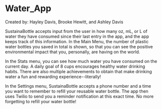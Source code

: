 # Water_App
Created by: Hayley Davis, Brooke Hewitt, and Ashley Davis

SustainaBottle accepts input from the user in how many oz, mL, or L of water they have consumed since their last entry in the app, and the app keeps track of this information. In the Main Menu, the number of plastic water bottles you saved in total is shown, so that you can see the positive environmental impact that you, personally, are having on the world.

In the Stats menu, you can see how much water you have consumed on the current day. A daily goal of 8 cups encourages healthy water drinking habits. There are also multiple achievements to obtain that make drinking water a fun and rewarding experience--literally!

In the Settings menu, SustainaBottle accepts a phone number and a time you want to remember to refill your reusable water bottle. The app then uses Twilio to send you a reminder notification at this exact time. No more forgetting to refill your water bottle!
